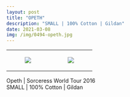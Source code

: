 ```yaml
---
layout: post
title: "OPETH"
description: "SMALL | 100% Cotton | Gildan"
date: 2021-03-08
img: /img/0494-opeth.jpg
---
```




<table style="width:100%;"><tr><td style="vertical-align:top;">
      <figure class="tmblr-full" data-orig-height="2048" data-orig-width="1365" data-orig-src="https://concertshirts.netlify.app/shirts/0494/0494-01.jpg"><img src="https://64.media.tumblr.com/a5c573acc6628e79a2d943cad4f1c71b/f4b7c786e0aae02d-78/s540x810/812de1b789f3aeebbaaecb15ed01c3da9a77a6ca.jpg" data-orig-height="2048" data-orig-width="1365" data-orig-src="https://concertshirts.netlify.app/shirts/0494/0494-01.jpg"/></figure></td>
    <td style="vertical-align:top;">
      <figure class="tmblr-full" data-orig-height="2048" data-orig-width="1365" data-orig-src="https://concertshirts.netlify.app/shirts/0494/0494-02.jpg"><img src="https://64.media.tumblr.com/1f51389deeecc09d43cf295dab234ad8/f4b7c786e0aae02d-e8/s540x810/4285589ba79bf67b07e5e2f0d799c02907b729de.jpg" data-orig-height="2048" data-orig-width="1365" data-orig-src="https://concertshirts.netlify.app/shirts/0494/0494-02.jpg"/></figure></td>
  </tr></table><p>
  Opeth | Sorceress World Tour 2016<br/>SMALL | 100% Cotton | Gildan
</p>
